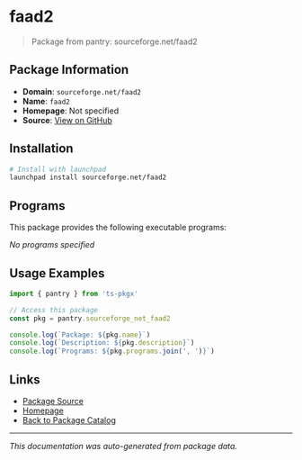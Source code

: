 # faad2

> Package from pantry: sourceforge.net/faad2

## Package Information

- **Domain**: `sourceforge.net/faad2`
- **Name**: `faad2`
- **Homepage**: Not specified
- **Source**: [View on GitHub](https://github.com/pkgxdev/pantry/tree/main/projects/sourceforge.net/faad2/package.yml)

## Installation

```bash
# Install with launchpad
launchpad install sourceforge.net/faad2
```

## Programs

This package provides the following executable programs:

*No programs specified*

## Usage Examples

```typescript
import { pantry } from 'ts-pkgx'

// Access this package
const pkg = pantry.sourceforge_net_faad2

console.log(`Package: ${pkg.name}`)
console.log(`Description: ${pkg.description}`)
console.log(`Programs: ${pkg.programs.join(', ')}`)
```

## Links

- [Package Source](https://github.com/pkgxdev/pantry/tree/main/projects/sourceforge.net/faad2/package.yml)
- [Homepage](#)
- [Back to Package Catalog](../package-catalog.md)

---

*This documentation was auto-generated from package data.*
